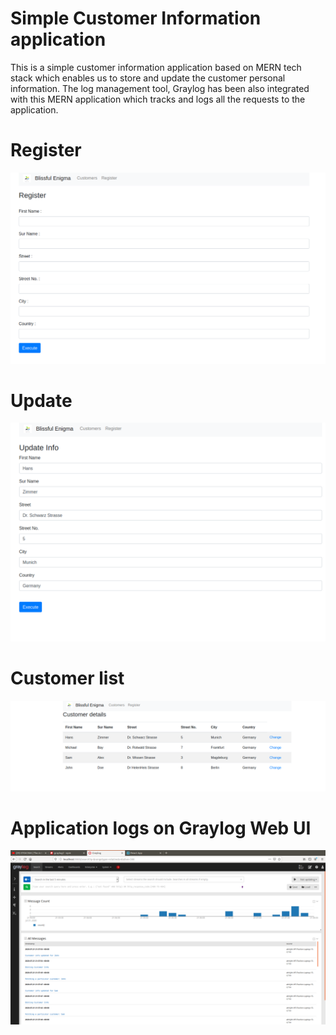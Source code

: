 
# Simple Customer Information application 

This is a simple customer information application based on MERN tech stack which enables us to store and update the customer personal information.
The log management tool, Graylog has been also integrated with this MERN application which tracks and logs all the requests to the application.

# Register

![alt text](https://github.com/abhijithremesh/Customer-App---MERN---Graylog/blob/master/images/register.png)

# Update

![alt text](https://github.com/abhijithremesh/Customer-App---MERN---Graylog/blob/master/images/update.png)

# Customer list

![alt text](https://github.com/abhijithremesh/Customer-App---MERN---Graylog/blob/master/images/list.png)

# Application logs on Graylog Web UI

![alt text](https://github.com/abhijithremesh/Customer-App---MERN---Graylog/blob/master/images/graylog-application-logs.png)
